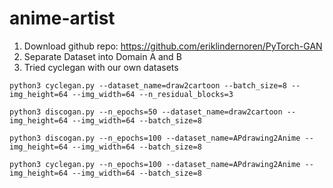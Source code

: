 # anime-artist
1. Download github repo: https://github.com/eriklindernoren/PyTorch-GAN
2. Separate Dataset into Domain A and B
3. Tried cyclegan with our own datasets

```
python3 cyclegan.py --dataset_name=draw2cartoon --batch_size=8 --img_height=64 --img_width=64 --n_residual_blocks=3

```
```
python3 discogan.py --n_epochs=50 --dataset_name=draw2cartoon --img_height=64 --img_width=64 --batch_size=8 
```
```
python3 discogan.py --n_epochs=100 --dataset_name=APdrawing2Anime --img_height=64 --img_width=64 --batch_size=8 
```
```
python3 cyclegan.py --n_epochs=100 --dataset_name=APdrawing2Anime --img_height=64 --img_width=64 --batch_size=8 
```
